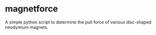 # magnetforce
A simple python script to determine the pull force of various disc-shaped neodymium magnets. 

